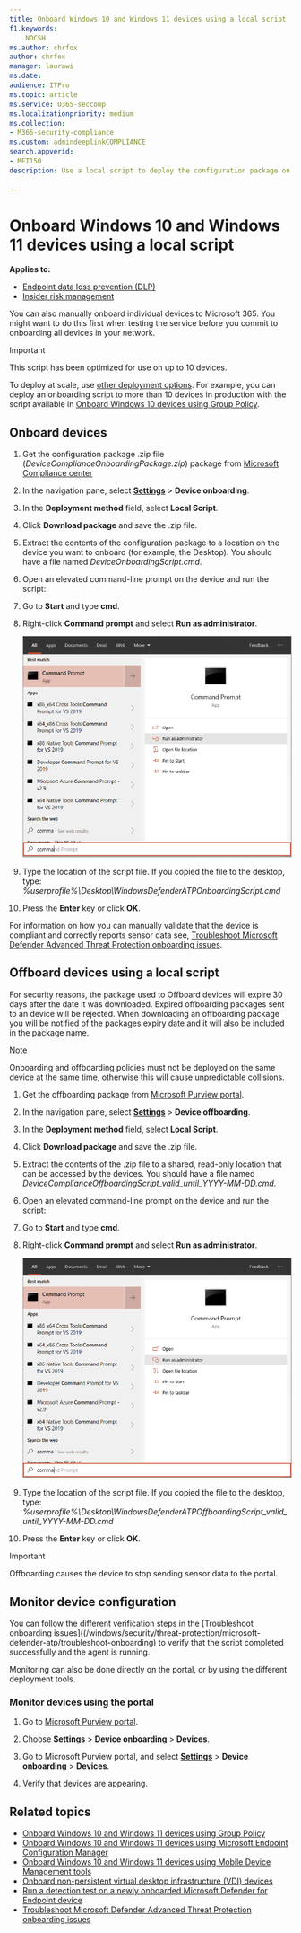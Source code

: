 ```yaml
---
title: Onboard Windows 10 and Windows 11 devices using a local script
f1.keywords:
    NOCSH
ms.author: chrfox
author: chrfox
manager: laurawi
ms.date:
audience: ITPro
ms.topic: article
ms.service: O365-seccomp
ms.localizationpriority: medium
ms.collection: 
- M365-security-compliance 
ms.custom: admindeeplinkCOMPLIANCE
search.appverid:
- MET150 
description: Use a local script to deploy the configuration package on devices so that they are onboarded to the service.

---
```


# Onboard Windows 10 and Windows 11 devices using a local script

**Applies to:**

- [Endpoint data loss prevention (DLP)](./endpoint-dlp-learn-about.md)
- [Insider risk management](insider-risk-management.md#learn-about-insider-risk-management-in-microsoft-365)

You can also manually onboard individual devices to Microsoft 365. You might want to do this first when testing the service before you commit to onboarding all devices in your network.

> [!IMPORTANT]
> This script has been optimized for use on up to 10 devices.
>
> To deploy at scale, use [other deployment options](device-onboarding-overview.md). For example, you can deploy an onboarding script to more than 10 devices in production with the script available in [Onboard Windows 10 devices using Group Policy](device-onboarding-gp.md).

## Onboard devices
 
1. Get the configuration package .zip file (*DeviceComplianceOnboardingPackage.zip*) package from [Microsoft Compliance center](https://compliance.microsoft.com)

2. In the navigation pane, select <a href="https://go.microsoft.com/fwlink/p/?linkid=2174201" target="_blank">**Settings**</a> > **Device onboarding**.

3. In the **Deployment method** field, select **Local Script**.

4. Click **Download package** and save the .zip file.
  
5. Extract the contents of the configuration package to a location on the device you want to onboard (for example, the Desktop). You should have a file named *DeviceOnboardingScript.cmd*.

6. Open an elevated command-line prompt on the device and run the script:

7. Go to **Start** and type **cmd**.

8. Right-click **Command prompt** and select **Run as administrator**.

    ![Window Start menu pointing to Run as administrator.](../media/dlp-run-as-admin.png)

9. Type the location of the script file. If you copied the file to the desktop, type: *%userprofile%\Desktop\WindowsDefenderATPOnboardingScript.cmd*

10. Press the **Enter** key or click **OK**.

For information on how you can manually validate that the device is compliant and correctly reports sensor data see, [Troubleshoot Microsoft Defender Advanced Threat Protection onboarding issues](/windows/security/threat-protection/microsoft-defender-atp/troubleshoot-onboarding).

## Offboard devices using a local script

For security reasons, the package used to Offboard devices will expire 30 days after the date it was downloaded. Expired offboarding packages sent to an device will be rejected. When downloading an offboarding package you will be notified of the packages expiry date and it will also be included in the package name.

> [!NOTE]
> Onboarding and offboarding policies must not be deployed on the same device at the same time, otherwise this will cause unpredictable collisions.

1. Get the offboarding package from <a href="https://go.microsoft.com/fwlink/p/?linkid=2077149" target="_blank">Microsoft Purview portal</a>.

2. In the navigation pane, select <a href="https://go.microsoft.com/fwlink/p/?linkid=2174201" target="_blank">**Settings**</a> > **Device offboarding**.

3. In the **Deployment method** field, select **Local Script**.

4. Click **Download package** and save the .zip file.

5. Extract the contents of the .zip file to a shared, read-only location that can be accessed by the devices. You should have a file named *DeviceComplianceOffboardingScript_valid_until_YYYY-MM-DD.cmd*.

6. Open an elevated command-line prompt on the device and run the script:

7. Go to **Start** and type **cmd**.

8. Right-click **Command prompt** and select **Run as administrator**.

    ![Window Start menu pointing to Run as administrator.](../media/dlp-run-as-admin.png)

9. Type the location of the script file. If you copied the file to the desktop, type: *%userprofile%\Desktop\WindowsDefenderATPOffboardingScript_valid_until_YYYY-MM-DD.cmd*

10. Press the **Enter** key or click **OK**.

> [!IMPORTANT]
> Offboarding causes the device to stop sending sensor data to the portal.

## Monitor device configuration

You can follow the different verification steps in the [Troubleshoot onboarding issues]((/windows/security/threat-protection/microsoft-defender-atp/troubleshoot-onboarding) to verify that the script completed successfully and the agent is running.

Monitoring can also be done directly on the portal, or by using the different deployment tools.

### Monitor devices using the portal

1. Go to [Microsoft Purview portal](https://compliance.microsoft.com).

2. Choose **Settings** > **Device onboarding** > **Devices**.

1. Go to Microsoft Purview portal, and select <a href="https://go.microsoft.com/fwlink/p/?linkid=2174201" target="_blank">**Settings**</a> > **Device onboarding** > **Devices**.

1. Verify that devices are appearing.

## Related topics
- [Onboard Windows 10 and Windows 11 devices using Group Policy](device-onboarding-gp.md)
- [Onboard Windows 10 and Windows 11 devices using Microsoft Endpoint Configuration Manager](device-onboarding-sccm.md)
- [Onboard Windows 10 and Windows 11 devices using Mobile Device Management tools](device-onboarding-mdm.md)
- [Onboard non-persistent virtual desktop infrastructure (VDI) devices](device-onboarding-vdi.md)
- [Run a detection test on a newly onboarded Microsoft Defender for Endpoint device](/windows/security/threat-protection/microsoft-defender-atp/run-detection-test)
- [Troubleshoot Microsoft Defender Advanced Threat Protection onboarding issues](/windows/security/threat-protection/microsoft-defender-atp/troubleshoot-onboarding)